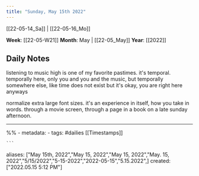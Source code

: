 ```yaml
---
title: "Sunday, May 15th 2022"
---
```

[[22-05-14_Sa]] | [[22-05-16_Mo]] 

**Week**: [[22-05-W21]]
**Month**: May | [[22-05_May]]
**Year**: [[2022]]

## Daily Notes

listening to music high is one of my favorite pastimes. it's temporal. temporally here, only you and you and the music, but temporally somewhere else, like time does not exist but it's okay, you are right here anyways

normalize extra large font sizes. it's an experience in itself, how you take in words. through a movie screen, through a page in a book on a late sunday afternoon. 

----
%% - metadata:
	- tags: #dailies [[Timestamps]] 


	```
aliases: ["May 15th, 2022","May 15, 2022","May 15, 2022","May. 15, 2022","5/15/2022","5-15-2022","2022-05-15","5.15.2022",]
created: ["2022.05.15 5:12 PM"]
```